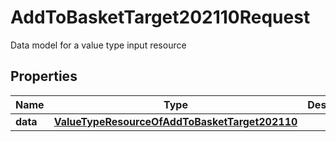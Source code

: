 

# AddToBasketTarget202110Request

Data model for a value type input resource

## Properties

| Name | Type | Description | Notes |
|------------ | ------------- | ------------- | -------------|
|**data** | [**ValueTypeResourceOfAddToBasketTarget202110**](ValueTypeResourceOfAddToBasketTarget202110.md) |  |  [optional] |



